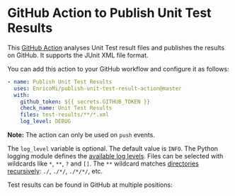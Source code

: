 # GitHub Action to Publish Unit Test Results

This [GitHub Action](https://github.com/actions) analyses Unit Test result files and
publishes the results on GitHub. It supports the JUnit XML file format.

You can add this action to your GitHub workflow and configure it as follows:

```yaml
- name: Publish Unit Test Results
  uses: EnricoMi/publish-unit-test-result-action@master
  with:
    github_token: ${{ secrets.GITHUB_TOKEN }}
    check_name: Unit Test Results
    files: test-results/**/*.xml
    log_level: DEBUG
```

**Note:** The action can only be used on `push` events.

The `log_level` variable is optional. The default value is `INFO`. The Python logging module defines the [available log levels](https://docs.python.org/3/library/logging.html#logging-levels).
Files can be selected with wildcards like `*`, `**`, `?` and `[]`. The `**` wildcard matches [directories recursively](https://docs.python.org/3/library/pathlib.html#pathlib.Path.glob): `./`, `./*/`, `./*/*/`, etc.

Test results can be found in GitHub at multiple positions:
